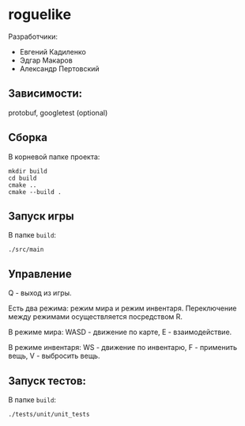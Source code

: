 # roguelike

Разработчики:
* Евгений Кадиленко
* Эдгар Макаров
* Александр Пертовский

## Зависимости:

protobuf, googletest (optional)

## Сборка

В корневой папке проекта:
```shell
mkdir build
cd build
cmake ..
cmake --build .
```

## Запуск игры

В папке `build`:
```shell
./src/main
```

## Управление
Q - выход из игры.

Есть два режима: режим мира и режим инвентаря. Переключение между режимами осуществляется посредством R.

В режиме мира: WASD - движение по карте, E - взаимодействие.

В режиме инвентаря: WS - движение по инвентарю, F - применить вещь, V - выбросить вещь.

## Запуск тестов:

В папке `build`:
```shell
./tests/unit/unit_tests
```
